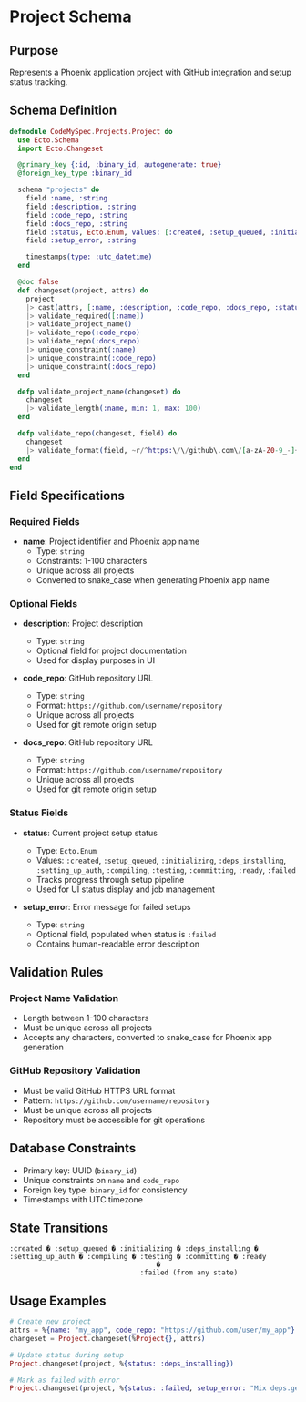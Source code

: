 # Project Schema

## Purpose
Represents a Phoenix application project with GitHub integration and setup status tracking.

## Schema Definition
```elixir
defmodule CodeMySpec.Projects.Project do
  use Ecto.Schema
  import Ecto.Changeset

  @primary_key {:id, :binary_id, autogenerate: true}
  @foreign_key_type :binary_id

  schema "projects" do
    field :name, :string
    field :description, :string
    field :code_repo, :string
    field :docs_repo, :string
    field :status, Ecto.Enum, values: [:created, :setup_queued, :initializing, :deps_installing, :setting_up_auth, :compiling, :testing, :committing, :ready, :failed]
    field :setup_error, :string

    timestamps(type: :utc_datetime)
  end

  @doc false
  def changeset(project, attrs) do
    project
    |> cast(attrs, [:name, :description, :code_repo, :docs_repo, :status, :setup_error])
    |> validate_required([:name])
    |> validate_project_name()
    |> validate_repo(:code_repo)
    |> validate_repo(:docs_repo)
    |> unique_constraint(:name)
    |> unique_constraint(:code_repo)
    |> unique_constraint(:docs_repo)
  end

  defp validate_project_name(changeset) do
    changeset
    |> validate_length(:name, min: 1, max: 100)
  end

  defp validate_repo(changeset, field) do
    changeset
    |> validate_format(field, ~r/^https:\/\/github\.com\/[a-zA-Z0-9_-]+\/[a-zA-Z0-9_-]+$/, message: "must be a valid GitHub repository URL")
  end
end
```

## Field Specifications

### Required Fields
- **name**: Project identifier and Phoenix app name
  - Type: `string`
  - Constraints: 1-100 characters
  - Unique across all projects
  - Converted to snake_case when generating Phoenix app name

### Optional Fields
- **description**: Project description
  - Type: `string`
  - Optional field for project documentation
  - Used for display purposes in UI

- **code_repo**: GitHub repository URL
  - Type: `string`
  - Format: `https://github.com/username/repository`
  - Unique across all projects
  - Used for git remote origin setup

- **docs_repo**: GitHub repository URL
  - Type: `string`
  - Format: `https://github.com/username/repository`
  - Unique across all projects
  - Used for git remote origin setup

### Status Fields
- **status**: Current project setup status
  - Type: `Ecto.Enum`
  - Values: `:created`, `:setup_queued`, `:initializing`, `:deps_installing`, `:setting_up_auth`, `:compiling`, `:testing`, `:committing`, `:ready`, `:failed`
  - Tracks progress through setup pipeline
  - Used for UI status display and job management

- **setup_error**: Error message for failed setups
  - Type: `string`
  - Optional field, populated when status is `:failed`
  - Contains human-readable error description

## Validation Rules

### Project Name Validation
- Length between 1-100 characters
- Must be unique across all projects
- Accepts any characters, converted to snake_case for Phoenix app generation

### GitHub Repository Validation
- Must be valid GitHub HTTPS URL format
- Pattern: `https://github.com/username/repository`
- Must be unique across all projects
- Repository must be accessible for git operations

## Database Constraints
- Primary key: UUID (`binary_id`)
- Unique constraints on `name` and `code_repo`
- Foreign key type: `binary_id` for consistency
- Timestamps with UTC timezone

## State Transitions
```
:created � :setup_queued � :initializing � :deps_installing � :setting_up_auth � :compiling � :testing � :committing � :ready
                                    �
                                :failed (from any state)
```

## Usage Examples
```elixir
# Create new project
attrs = %{name: "my_app", code_repo: "https://github.com/user/my_app"}
changeset = Project.changeset(%Project{}, attrs)

# Update status during setup
Project.changeset(project, %{status: :deps_installing})

# Mark as failed with error
Project.changeset(project, %{status: :failed, setup_error: "Mix deps.get failed"})
```